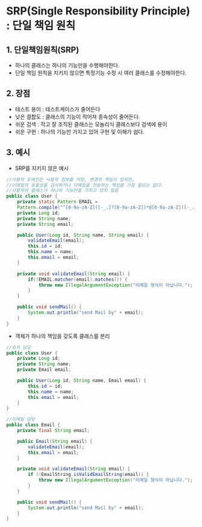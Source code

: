 # SRP(Single Responsibility Principle) : 단일 책임 원칙

## 1. 단일책임원칙(SRP)

- 하나의 클래스는 하나의 기능만을 수행해야한다.
- 단일 책임 원칙을 지키지 않으면 특정기능 수정 시 여러 클래스를 수정해야한다.

## 2. 장점

- 테스트 용이 : 테스트케이스가 줄어든다
- 낮은 결합도 : 클래스의 기능이 적어져 종속성이 줄어든다.
- 쉬운 검색 : 작고 잘 조직된 클래스는 모놀리식 클래스보다 검색에 용이
- 쉬운 구현 : 하나의 기능만 가지고 있어 구현 및 이해가 쉽다.

## 3. 예시

- SRP를 지키지 않은 예시

```java
//사용자 도메인은 사용자 정보를 저장, 변경의 책임이 있지만, 
//이메일의 유효성을 검사하거나 이메일을 전송하는 책임을 가질 필요는 없다.
//사용자의 클래스가 하나의 기능만을 가지고 있지 않음
public class User {
    private static Pattern EMAIL =
    Pattern.compile("^[0-9a-zA-Z]([-_.]?[0-9a-zA-Z])*@[0-9a-zA-Z]([-_.]?[0-9a-zA-Z])*.[a-zA-Z]{2,3}$");
    private Long id;
    private String name;
    private String email;

    public User(Long id, String name, String email) {
        validateEmail(email);
        this.id = id;
        this.name = name;
        this.email = email;
    }

    private void validateEmail(String email) {
        if(!EMAIL.matcher(email).matches()) {
            throw new IllegalArgumentException("이메일 형식이 아닙니다.");
        }
    }

    public void sendMail() {
        System.out.println("send Mail by" + email);
    }
}
```

- 객체가 하나의 책임을 갖도록 클래스를 분리
```java
//유저 담당
public class User {
    private Long id;
    private String name;
    private Email email;

    public User(Long id, String name, Email email) {
        this.id = id;
        this.name = name;
        this.email = email;
    }
}    

//이메일 담당
public class Email {
    private final String email;

    public Email(String email) {
        validateEmail(email);
        this.email = email;
    }

    private void validateEmail(String email) {
        if (!EmailString.isValidEmailString(email)) {
            throw new IllegalArgumentException("이메일 형식이 아닙니다.");
        }
    }

    public void sendMail() {
        System.out.println("send Mail by" + email);
    }
}
```
